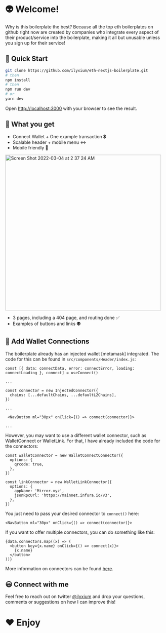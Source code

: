 # 👽 Welcome!

Why is this boilerplate the best? Because all the top eth boilerplates on github right now are created by companies who integrate every aspect of their product/service into the boilerplate, making it all but unusable unless you sign up for their service!

## 🚀 Quick Start

```bash
git clone https://github.com/ilyxium/eth-nextjs-boilerplate.git
# then
npm install
# then
npm run dev
# or
yarn dev
```

Open [http://localhost:3000](http://localhost:3000) with your browser to see the result.

## 💎 What you get

- Connect Wallet + One example transaction 💲
- Scalable header + mobile menu ↔️
- Mobile friendly 📱

<img width="492" alt="Screen Shot 2022-03-04 at 2 37 24 AM" src="https://user-images.githubusercontent.com/100057052/156723802-2c9763e9-9fae-4221-ab83-5506c2b78c37.png">

- 3 pages, including a 404 page, and routing done ✅
- Examples of buttons and links 👽

## 🔌 Add Wallet Connections

The boilerplate already has an injected wallet [metamask] integrated. The code for this can be found in ```src/components/Header/index.js```:

```
const [{ data: connectData, error: connectError, loading: connectLoading }, connect] = useConnect()

...

const connector = new InjectedConnector({
  chains: [...defaultChains, ...defaultL2Chains],
})

...

 <NavButton ml="30px" onClick={() => connect(connector)}>

...
```

However, you may want to use a different wallet connector, such as WalletConnect or WalletLink. For that, I have already included the code for the connectors:

```
const walletConnector = new WalletConnectConnector({
  options: {
    qrcode: true,
  },
})

const linkConnector = new WalletLinkConnector({
  options: {
    appName: 'Mirror.xyz',
    jsonRpcUrl: 'https://mainnet.infura.io/v3',
  },
})
```

You just need to pass your desired connector to ``connect()`` here:

``
   <NavButton ml="30px" onClick={() => connect(connector)}>
``

If you want to offer multiple connectors, you can do something like this:

```
{data.connectors.map((x) => (
  <button key={x.name} onClick={() => connect(x)}>
    {x.name}
  </button>
))}
```

More information on connectors can be found [here](https://wagmi-xyz.vercel.app/docs/hooks/useConnect).

## 😃 Connect with me
Feel free to reach out on twitter [@ilyxium](https://twitter.com/ilyxium) and drop your questions, comments or suggestions on how I can improve this!

# ❤️ Enjoy 
